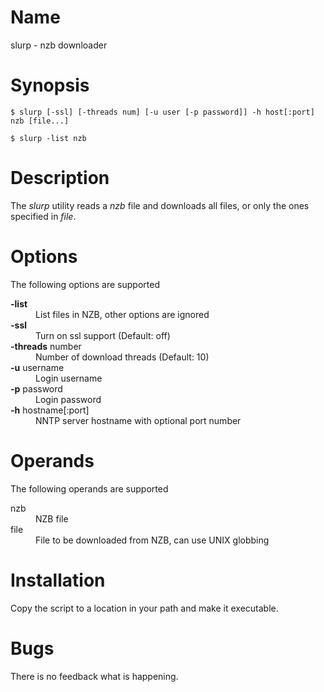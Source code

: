 # Name
slurp - nzb downloader
# Synopsis
`$ slurp [-ssl] [-threads num] [-u user [-p password]] -h host[:port] nzb [file...]`

`$ slurp -list nzb`
# Description
The *slurp* utility reads a *nzb* file and downloads all files, or only the ones
specified in *file*.
# Options
The following options are supported

<dl>
  <dt><strong>-list</strong></dt>
  <dd>List files in NZB, other options are ignored</dd>
  <dt><strong>-ssl</strong></dt>
  <dd> Turn on ssl support (Default: off)</dd>
  <dt><strong>-threads</strong> number</dt>
  <dd>Number of download threads (Default: 10)</dd>
  <dt><strong>-u</strong> username</dt>
  <dd>Login username</dd>
  <dt><strong>-p</strong> password</dt>
  <dd>Login password</dd>
  <dt><strong>-h</strong> hostname[:port]</dt>
  <dd>NNTP server hostname with optional port number</dd>
</dl>

# Operands
The following operands are supported

<dl>
  <dt>nzb</dt>
  <dd>NZB file</dd>
  <dt>file</dt>
  <dd>File to be downloaded from NZB, can use UNIX globbing</dd>
</dl>

# Installation
Copy the script to a location in your path and make it executable.

# Bugs
There is no feedback what is happening.
